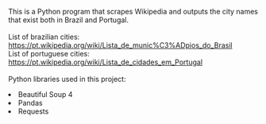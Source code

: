 This is a Python program that scrapes Wikipedia and outputs the city names that exist both in Brazil and Portugal.
<br><br>
List of brazilian cities: https://pt.wikipedia.org/wiki/Lista_de_munic%C3%ADpios_do_Brasil <br>
List of portuguese cities: https://pt.wikipedia.org/wiki/Lista_de_cidades_em_Portugal <br>
<br>
Python libraries used in this project:
<li>Beautiful Soup 4</li>
<li>Pandas</li>
<li>Requests</li>